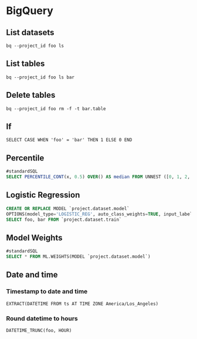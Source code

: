 # BigQuery

## List datasets

`bq --project_id foo ls`

## List tables

`bq --project_id foo ls bar`

## Delete tables

`bq --project_id foo rm -f -t bar.table`

## If

`SELECT CASE WHEN 'foo' = 'bar' THEN 1 ELSE 0 END`

## Percentile

```sql
#standardSQL
SELECT PERCENTILE_CONT(x, 0.5) OVER() AS median FROM UNNEST ([0, 1, 2, 3]) AS x;
```

## Logistic Regression

```sql
CREATE OR REPLACE MODEL `project.dataset.model`
OPTIONS(model_type='LOGISTIC_REG', auto_class_weights=TRUE, input_label_cols=['label']) AS
SELECT foo, bar FROM `project.dataset.train`
```

## Model Weights

```sql
#standardSQL
SELECT * FROM ML.WEIGHTS(MODEL `project.dataset.model`)
```

## Date and time

### Timestamp to date and time

`EXTRACT(DATETIME FROM ts AT TIME ZONE America/Los_Angeles)`

### Round datetime to hours

`DATETIME_TRUNC(foo, HOUR)`

